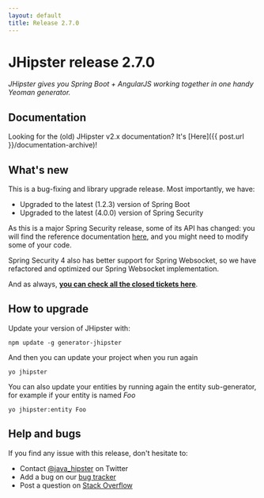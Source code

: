 ```yaml
---
layout: default
title: Release 2.7.0
---
```


JHipster release 2.7.0
==================

*JHipster gives you Spring Boot + AngularJS working together in one handy Yeoman generator.*

Documentation
----------

Looking for the (old) JHipster v2.x documentation? It's [Here]({{ post.url }}/documentation-archive)!

What's new
----------

This is a bug-fixing and library upgrade release. Most importantly, we have:

- Upgraded to the latest (1.2.3) version of Spring Boot
- Upgraded to the latest (4.0.0) version of Spring Security

As this is a major Spring Security release, some of its API has changed: you will find the reference documentation [here](http://docs.spring.io/spring-security/site/migrate/current/3-to-4/html5/migrate-3-to-4-jc.html), and you might need to modify some of your code.

Spring Security 4 also has better support for Spring Websocket, so we have refactored and optimized our Spring Websocket implementation.

And as always, __[you can check all the closed tickets here](https://github.com/bpmlabs/generator-jhipster/issues?q=milestone%3A2.7.0+is%3Aclosed)__.

How to upgrade
------------

Update your version of JHipster with:

```
npm update -g generator-jhipster
```

And then you can update your project when you run again

```
yo jhipster
```

You can also update your entities by running again the entity sub-generator, for example if your entity is named _Foo_

```
yo jhipster:entity Foo
```

Help and bugs
--------------

If you find any issue with this release, don't hesitate to:

- Contact [@java_hipster](https://twitter.com/java_hipster) on Twitter
- Add a bug on our [bug tracker](https://github.com/bpmlabs/generator-jhipster/issues?state=open)
- Post a question on [Stack Overflow](http://stackoverflow.com/tags/bpmlabs/info)
